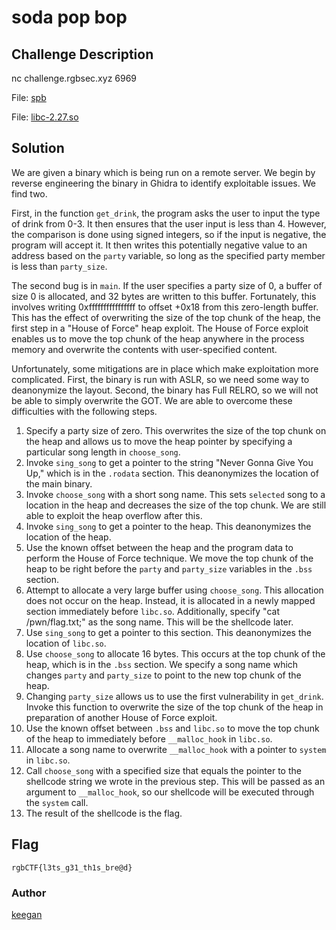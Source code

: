 # soda pop bop
## Challenge Description
nc challenge.rgbsec.xyz 6969

File: [spb](spb)

File: [libc-2.27.so](itvi.so)

## Solution

We are given a binary which is being run on a remote server. We begin by reverse
engineering the binary in Ghidra to identify exploitable issues. We find two.

First, in the function `get_drink`, the program asks the user to input the type of
drink from 0-3. It then ensures that the user input is less than 4. However, the
comparison is done using signed integers, so if the input is negative, the program
will accept it. It then writes this potentially negative value to an address based
on the `party` variable, so long as the specified party member is less than
`party_size`.

The second bug is in `main`. If the user specifies a party size of 0, a buffer of
size 0 is allocated, and 32 bytes are written to this buffer. Fortunately, this
involves writing 0xffffffffffffffff to offset +0x18 from this zero-length buffer.
This has the effect of overwriting the size of the top chunk of the heap, the
first step in a "House of Force" heap exploit. The House of Force exploit enables
us to move the top chunk of the heap anywhere in the process memory and overwrite
the contents with user-specified content.

Unfortunately, some mitigations are in place which make exploitation more complicated.
First, the binary is run with ASLR, so we need some way to deanonymize the layout.
Second, the binary has Full RELRO, so we will not be able to simply overwrite the GOT.
We are able to overcome these difficulties with the following steps.

1. Specify a party size of zero. This overwrites the size of the top chunk on the heap and allows us to move the heap pointer by specifying a particular song length in `choose_song`.
1. Invoke `sing_song` to get a pointer to the string "Never Gonna Give You Up," which is in the `.rodata` section. This deanonymizes the location of the main binary.
1. Invoke `choose_song` with a short song name. This sets `selected` song to a location in the heap and decreases the size of the top chunk. We are still able to exploit the heap overflow after this.
1. Invoke `sing_song` to get a pointer to the heap. This deanonymizes the location of the heap.
1. Use the known offset between the heap and the program data to perform the House of Force technique. We move the top chunk of the heap to be right before the `party` and `party_size` variables in the `.bss` section.
1. Attempt to allocate a very large buffer using `choose_song`. This allocation does not occur on the heap. Instead, it is allocated in a newly mapped section immediately before `libc.so`. Additionally, specify "cat /pwn/flag.txt;" as the song name. This will be the shellcode later.
1. Use `sing_song` to get a pointer to this section. This deanonymizes the location of `libc.so`.
1. Use `choose_song` to allocate 16 bytes. This occurs at the top chunk of the heap, which is in the `.bss` section. We specify a song name which changes `party` and `party_size` to point to the new top chunk of the heap.
1. Changing `party_size` allows us to use the first vulnerability in `get_drink`. Invoke this function to overwrite the size of the top chunk of the heap in preparation of another House of Force exploit.
1. Use the known offset between `.bss` and `libc.so` to move the top chunk of the heap to immediately before `__malloc_hook` in `libc.so`.
1. Allocate a song name to overwrite `__malloc_hook` with a pointer to `system` in `libc.so`.
1. Call `choose_song` with a specified size that equals the pointer to the shellcode string we wrote in the previous step. This will be passed as an argument to `__malloc_hook`, so our shellcode will be executed through the `system` call.
1. The result of the shellcode is the flag.


## Flag
```rgbCTF{l3ts_g31_th1s_bre@d}```

### Author
[keegan](https://twitter.com/inf_0_)